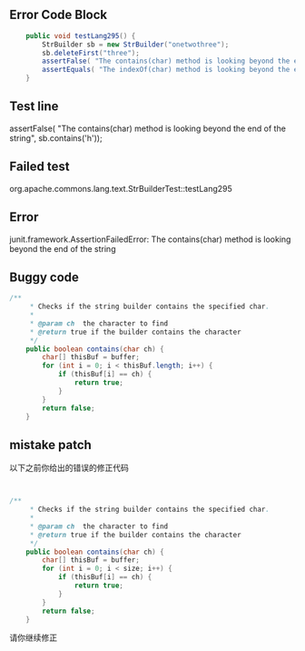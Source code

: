 

## Error Code Block
```java
    public void testLang295() {
        StrBuilder sb = new StrBuilder("onetwothree");
        sb.deleteFirst("three");
        assertFalse( "The contains(char) method is looking beyond the end of the string", sb.contains('h'));
        assertEquals( "The indexOf(char) method is looking beyond the end of the string", -1, sb.indexOf('h'));
    }
```

## Test line
assertFalse( "The contains(char) method is looking beyond the end of the string", sb.contains('h'));

## Failed test
org.apache.commons.lang.text.StrBuilderTest::testLang295

## Error
junit.framework.AssertionFailedError: The contains(char) method is looking beyond the end of the string

## Buggy code
```java
/**
     * Checks if the string builder contains the specified char.
     *
     * @param ch  the character to find
     * @return true if the builder contains the character
     */
    public boolean contains(char ch) {
        char[] thisBuf = buffer;
        for (int i = 0; i < thisBuf.length; i++) {
            if (thisBuf[i] == ch) {
                return true;
            }
        }
        return false;
    }
```
## mistake patch
以下之前你给出的错误的修正代码
```java


/**
     * Checks if the string builder contains the specified char.
     *
     * @param ch  the character to find
     * @return true if the builder contains the character
     */
    public boolean contains(char ch) {
        char[] thisBuf = buffer;
        for (int i = 0; i < size; i++) {
            if (thisBuf[i] == ch) {
                return true;
            }
        }
        return false;
    }

```
请你继续修正